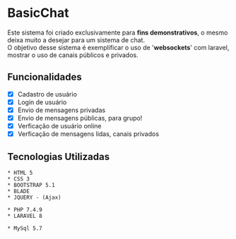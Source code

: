 # BasicChat
  Este sistema foi criado exclusivamente para **fins demonstrativos**, o mesmo deixa muito a desejar para um sistema de chat.<br/>
  O objetivo desse sistema é exemplificar o uso de '**websockets**' com laravel, mostrar o uso de canais públicos e privados.

## Funcionalidades

- [x] Cadastro de usuário
- [x] Login de usuário
- [x] Envio de mensagens privadas
- [x] Envio de mensagens públicas, para grupo!
- [x] Verficação de usuário online
- [x] Verficação de mensagens lidas, canais privados

## Tecnologias Utilizadas
~~~Front-End
* HTML 5
* CSS 3
* BOOTSTRAP 5.1
* BLADE
* JQUERY - (Ajax)
~~~

~~~Back-End
* PHP 7.4.9
* LARAVEL 8
~~~

~~~Banco
* MySql 5.7
~~~


